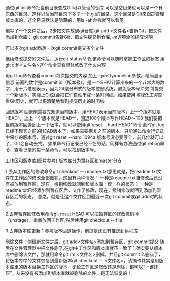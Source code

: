 通过git init命令把当前目录变成Git可以管理的仓库
可以是空目录也可以是一个有东西的目录，这样以后当前目录下多了一个.git的目录，这个目录是Git来跟踪管理版本库的，这个目录默认是隐藏的，用ls -ah命令就可以看见。

编写了一个文件之后，2步把文件放到git仓库
git add <文件名>告诉Git，把文件添加到仓库：
git commit告诉Git，把文件提交到仓库;-m选项添加提交说明

可以多次git add然后一次git commit提交多个文件

继续修改提交的文件后，运行git status命令,该命令可以随时掌握工作区的状态
用git diff <文件名>这个命令查看具体修改了什么内容

用git log命令查看commit每次提交的内容
加上--pretty=oneline参数，精简显示信息
前面的数字是commit id（版本号），是一个SHA1计算出来的一个非常大的数字，用十六进制表示，因为Git是分布式的版本控制系统，避免版本号冲突
每提交一个新版本，实际上Git就会把它们自动串成一条时间线。如果使用*可视化工具*查看Git历史，就可以更清楚地看到提交历史的时间线

回退版本
回退前需要先知道当前版本，用HEAD表示当前版本，上一个版本就是HEAD^，上上一个版本就是HEAD^^，回退100个版本写作HEAD～100
我们要把当前版本回退到上一个版本，就可以使用git reset --hard HEAD^命令
此时git log已经不现实之前的HEAD版本了，如果需要恢复之前的版本，只能通过命令行记录中保存的版本号，通过git reset --hard 1094a.版本号没必要写全，前几位就可以了，Git会自动去找。
如果命令行记录已经不在的话，同样有办法通过git reflog命令，查看记录的每一条命令，可以找到版本号。

工作区和版本库(图片参考)
版本库分为暂存区和master分支

1.丢弃工作区的修改命令git checkout -- readme.txt意思就是，把readme.txt文件在工作区的修改全部撤销，这里有两种情况：
一种是readme.txt自修改后还没有被放到暂存区，现在，撤销修改就回到和版本库一模一样的状态；
一种是readme.txt已经添加到暂存区后，又作了修改，现在，撤销修改就回到添加到暂存区后的状态。
总之，就是让这个文件回到最近一次git commit或git add时的状态。

2.丢弃暂存区修改用命令git reset HEAD <file>可以把暂存区的修改撤销掉（unstage），重新放回工作区,然后使用git checkout -- file

3.丢弃版本库更新：参考版本回退操作，前提是还没有推送到远程库


删除文件：创建新文件之后，git add<文件名>添加到暂存区，git commit提交
随后在文件管理器中把文件删了,在git中工作区和版本库就不一致了
1.确实要从版本库中删除该文件，那就用命令git rm <文件名>删掉，并且git commit
2.删错了，将版本库中的文件恢复到最新版本git checkout -- <文件名>，该操作其实是用版本库里的版本替换工作区的版本，无论工作区是修改还是删除，都可以“一键还原”。从来没有被添加到版本库就被删除的文件，是无法恢复的！ 








